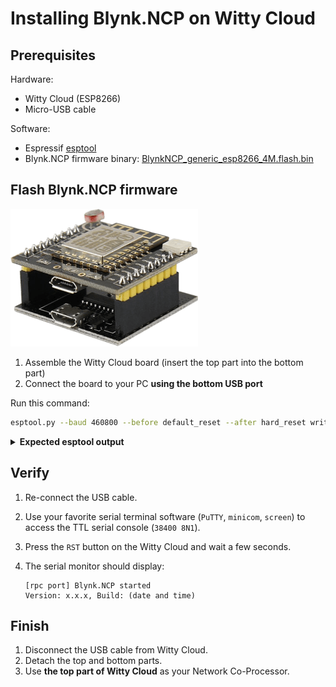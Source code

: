 # Installing Blynk.NCP on Witty Cloud

## Prerequisites

Hardware:

- Witty Cloud (ESP8266)
- Micro-USB cable

Software:

- Espressif [esptool](https://docs.espressif.com/projects/esptool/en/)
- Blynk.NCP firmware binary: [BlynkNCP_generic_esp8266_4M.flash.bin](https://github.com/blynkkk/BlynkNcpDriver/releases/latest/download/BlynkNCP_generic_esp8266_4M.flash.bin)

## Flash Blynk.NCP firmware

![assembled](../images/ESP8266-Witty-Cloud.png)

1. Assemble the Witty Cloud board (insert the top part into the bottom part)
2. Connect the board to your PC **using the bottom USB port**

Run this command:

```sh
esptool.py --baud 460800 --before default_reset --after hard_reset write_flash --flash_size detect --erase-all 0x0 BlynkNCP_generic_esp8266_4M.flash.bin
```

<details><summary><b>Expected esptool output</b></summary>

```log
esptool.py v4.6.2
Serial port /dev/ttyUSB1
Connecting....
Detecting chip type... ESP8266
Chip is ESP8266EX
Features: WiFi
Crystal is 26MHz
MAC: 4c:75:25:xx:xx:xx
Uploading stub...
Running stub...
Stub running...
Changing baud rate to 460800
Changed.
Configuring flash size...
Auto-detected Flash size: 4MB
Erasing flash (this may take a while)...
Chip erase completed successfully in 9.8s
Compressed 515296 bytes to 372588...
Wrote 515296 bytes (372588 compressed) at 0x00000000 in 8.4 seconds (effective 490.8 kbit/s)...
Hash of data verified.

Leaving...
Hard resetting via RTS pin...
```

</details>

## Verify

1. Re-connect the USB cable.
2. Use your favorite serial terminal software (`PuTTY`, `minicom`, `screen`) to access the TTL serial console (`38400 8N1`).
3. Press the `RST` button on the Witty Cloud and wait a few seconds.
4. The serial monitor should display:

    ```log
    [rpc port] Blynk.NCP started
    Version: x.x.x, Build: (date and time)
    ```

## Finish

1. Disconnect the USB cable from Witty Cloud.
2. Detach the top and bottom parts.
3. Use **the top part of Witty Cloud** as your Network Co-Processor.

